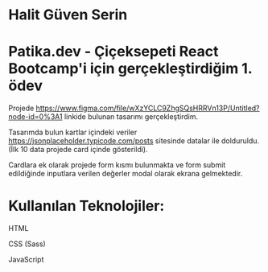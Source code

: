 # Halit Güven Serin

# Patika.dev - Çiçeksepeti React Bootcamp'i için gerçekleştirdiğim 1. ödev

Projede https://www.figma.com/file/wXzYCLC9ZhgSQsHRRVn13P/Untitled?node-id=0%3A1 linkide bulunan tasarımı gerçekleştirdim.

Tasarımda bulun kartlar içindeki veriler https://jsonplaceholder.typicode.com/posts sitesinde datalar ile dolduruldu. (İlk 10 data projede card içinde gösterildi).

Cardlara ek olarak projede form kısmı bulunmakta ve form submit edildiğinde inputlara verilen değerler modal olarak ekrana gelmektedir.


# Kullanılan Teknolojiler: 

HTML

CSS (Sass)

JavaScript
